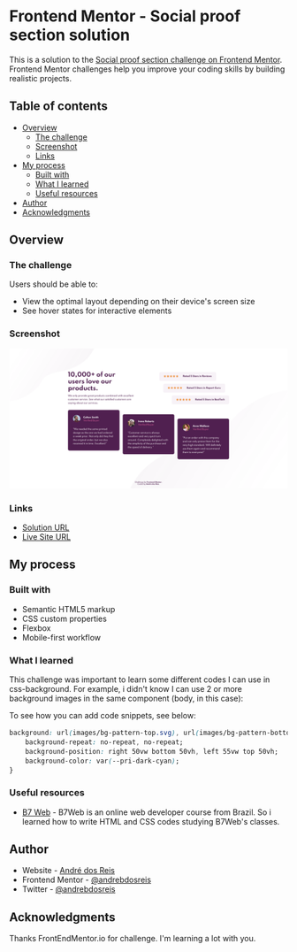 # Frontend Mentor - Social proof section solution

This is a solution to the [Social proof section challenge on Frontend Mentor](https://www.frontendmentor.io/challenges/social-proof-section-6e0qTv_bA). Frontend Mentor challenges help you improve your coding skills by building realistic projects. 

## Table of contents

- [Overview](#overview)
  - [The challenge](#the-challenge)
  - [Screenshot](#screenshot)
  - [Links](#links)
- [My process](#my-process)
  - [Built with](#built-with)
  - [What I learned](#what-i-learned)
  - [Useful resources](#useful-resources)
- [Author](#author)
- [Acknowledgments](#acknowledgments)

## Overview

### The challenge

Users should be able to:

- View the optimal layout depending on their device's screen size
- See hover states for interactive elements

### Screenshot

![](./screenshot.png)

### Links

- [Solution URL](https://github.com/andrebdosreis/FEM-NEW-profile-card-component-main)
- [Live Site URL](https://andrebdosreis.github.io/FEM-NEW-profile-card-component-main)

## My process

### Built with

- Semantic HTML5 markup
- CSS custom properties
- Flexbox
- Mobile-first workflow


### What I learned

This challenge was important to learn some different codes I can use in css-background. For example, i didn't know I can use 2 or more background images in the same component (body, in this case):

To see how you can add code snippets, see below:

```css
background: url(images/bg-pattern-top.svg), url(images/bg-pattern-bottom.svg);
    background-repeat: no-repeat, no-repeat;
    background-position: right 50vw bottom 50vh, left 55vw top 50vh;
    background-color: var(--pri-dark-cyan);
}
```
### Useful resources

- [B7 Web](https://www.b7web.com.br) - B7Web is an online web developer course from Brazil. So i learned how to write HTML and CSS codes studying B7Web's classes.


## Author

- Website - [André dos Reis](https://www.andredosreis.com.br)
- Frontend Mentor - [@andrebdosreis](https://www.frontendmentor.io/profile/andrebdosreis)
- Twitter - [@andrebdosreis](https://www.twitter.com/andrebdosreis)


## Acknowledgments

Thanks FrontEndMentor.io for challenge. I'm learning a lot with you.
